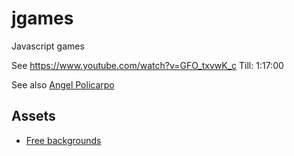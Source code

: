 # jgames
Javascript games

See https://www.youtube.com/watch?v=GFO_txvwK_c 
Till: 1:17:00

See also [Angel Policarpo](https://github.com/AngelPolicarpo/FCC-GameDev-Course)

## Assets
- [Free backgrounds](https://bevouliin.com/category/free_game_asset/)
